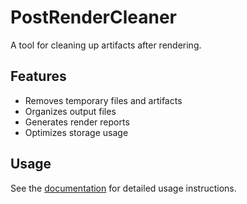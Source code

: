 # PostRenderCleaner

A tool for cleaning up artifacts after rendering.

## Features

- Removes temporary files and artifacts
- Organizes output files
- Generates render reports
- Optimizes storage usage

## Usage

See the [documentation](../../docs/usage/post-render-cleaner.md) for detailed usage instructions.